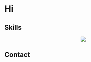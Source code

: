 # Hi



## Skills
<p align="center">
  <a href="https://skillicons.dev">
    <img src="https://skillicons.dev/icons?i=react,vite,vue,nuxtjs,vuetify,docker,git,nodejs,nestjs,graphql,py,php,postgres,mysql,mongodb,git,firebase, pinia " />
  </a>
</p>

## Contact
